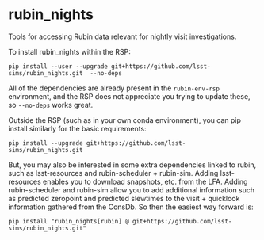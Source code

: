 # rubin_nights
Tools for accessing Rubin data relevant for nightly visit investigations.


To install rubin_nights within the RSP: 

```pip install --user --upgrade git+https://github.com/lsst-sims/rubin_nights.git  --no-deps```

All of the dependencies are already present in the `rubin-env-rsp` environment, and the RSP does not appreciate you trying to update these, so `--no-deps` works great.


Outside the RSP (such as in your own conda environment), you can pip install similarly for the basic requirements: 

```pip install --upgrade git+https://github.com/lsst-sims/rubin_nights.git```

But, you may also be interested in some extra dependencies linked to rubin, such as lsst-resources and rubin-scheduler + rubin-sim. Adding lsst-resources enables you to download snapshots, etc. from the LFA. Adding rubin-scheduler and rubin-sim allow you to add additional information such as predicted zeropoint and predicted slewtimes to the visit + quicklook information gathered from the ConsDb. So then the easiest way forward is:

```pip install "rubin_nights[rubin] @ git+https://github.com/lsst-sims/rubin_nights.git"```
